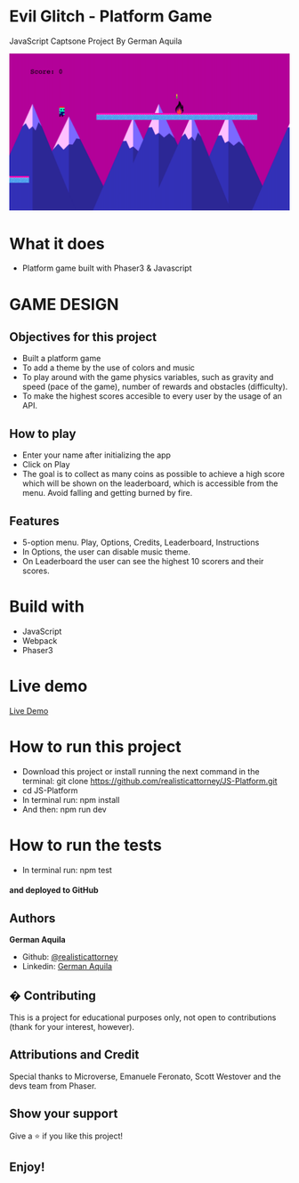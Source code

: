# Evil Glitch - Platform Game

JavaScript Captsone Project By German Aquila

![screenshot](/assets/screenshot.png)

# What it does

- Platform game built with Phaser3 & Javascript

# GAME DESIGN

## Objectives for this project

- Built a platform game
- To add a theme by the use of colors and music
- To play around with the game physics variables, such as gravity and speed (pace of the game), number of rewards and obstacles (difficulty).
- To make the highest scores accesible to every user by the usage of an API.

## How to play

- Enter your name after initializing the app
- Click on Play
- The goal is to collect as many coins as possible to achieve a high score which will be shown on the leaderboard, which is accessible from the menu. Avoid falling and getting burned by fire.

## Features

- 5-option menu. Play, Options, Credits, Leaderboard, Instructions 
- In Options, the user can disable music theme.
- On Leaderboard the user can see the highest 10 scorers and their scores.


# Build with

- JavaScript
- Webpack
- Phaser3

# Live demo

[Live Demo]()

# How to run this project

- Download this project or install running the next command in the terminal: git clone https://github.com/realisticattorney/JS-Platform.git
- cd JS-Platform
- In terminal run: npm install
- And then: npm run dev

# How to run the tests

- In terminal run: npm test

#### and deployed to GitHub

## Authors

**German Aquila**

- Github: [@realisticattorney](https://github.com/realisticattorney)
- Linkedin: [German Aquila](https://www.linkedin.com/in/germanaquila)

## � Contributing

This is a project for educational purposes only, not open to contributions (thank for your interest, however).

## Attributions and Credit

Special thanks to Microverse, Emanuele Feronato, Scott Westover and the devs team from Phaser.

## Show your support

Give a ⭐️ if you like this project!

## Enjoy!